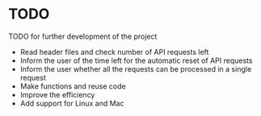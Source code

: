 # TODO


TODO for further development of the project

- Read header files and check number of API requests left
- Inform the user of the time left for the automatic reset of API requests 
- Inform the user whether all the requests can be processed in a single request
- Make functions and reuse code
- Improve the efficiency
- Add support for Linux and Mac

